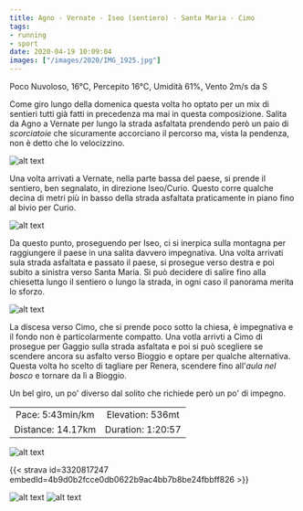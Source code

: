 ```yaml
---
title: Agno - Vernate - Iseo (sentiero) - Santa Maria - Cimo
tags:
- running
- sport
date: 2020-04-19 10:09:04
images: ["/images/2020/IMG_1925.jpg"]
---
```


Poco Nuvoloso, 16°C, Percepito 16°C, Umidità 61%, Vento 2m/s da S

Come giro lungo della domenica questa volta ho optato per un mix di sentieri tutti già fatti in precedenza ma mai in questa composizione.
Salita da Agno a Vernate per lungo la strada asfaltata prendendo però un paio di _scorciatoie_ che sicuramente accorciano il percorso ma, vista la pendenza, non è detto che lo velocizzino.

![alt text](/images/2020/IMG_1921.jpg "vernate")

Una volta arrivati a Vernate, nella parte bassa del paese, si prende il sentiero, ben segnalato, in direzione Iseo/Curio. Questo corre qualche decina di metri più in basso della strada asfaltata praticamente in piano fino al bivio per Curio.

![alt text](/images/2020/IMG_1922.jpg "Sentiero Verate-Iseo")

Da questo punto, proseguendo per Iseo, ci si inerpica sulla montagna per raggiungere il paese in una salita davvero impegnativa. Una volta arrivati sula strada asfaltata e passato il paese, si prosegue verso destra e poi subito a sinistra verso Santa Maria.
Si può decidere di salire fino alla chiesetta lungo il sentiero o lungo la strada, in ogni caso il panorama merita lo sforzo.

![alt text](/images/2020/IMG_1925.jpg "Vista da Santa Maria")

La discesa verso Cimo, che si prende poco sotto la chiesa, è impegnativa e il fondo non è particolarmente compatto. Una votla arrivti a Cimo di prosegue per Gaggio sulla strada asfaltata e poi si può scegliere se scendere ancora su asfalto verso Bioggio e optare per qualche alternativa. Questa volta ho scelto di tagliare per Renera, scendere fino all'_aula nel bosco_ e tornare da lì a Bioggio.

Un bel giro, un po' diverso dal solito che richiede però un po' di impegno.


| | |
| :-: | :-: |
| Pace: 5:43min/km | Elevation: 536mt |
| Distance: 14.17km | Duration: 1:20:57 |



![alt text](/images/2020/20200419-activity-map.png "map")


{{< strava id=3320817247 embedId=4b9d0b2fcce0db0622b9ac4bb7b8be24fbbff826 >}}

![alt text](/images/2020/IMG_1920.jpg "")
![alt text](/images/2020/IMG_1923.jpg "")
